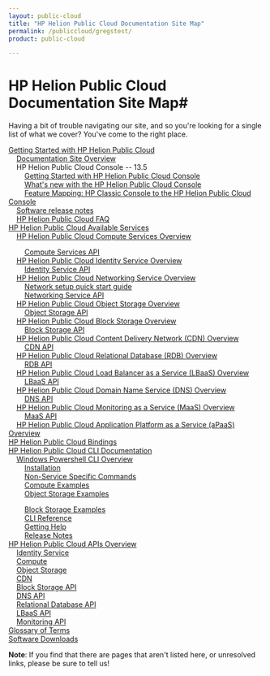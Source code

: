 ```yaml
---
layout: public-cloud
title: "HP Helion Public Cloud Documentation Site Map"
permalink: /publiccloud/gregstest/
product: public-cloud

---
```

<!--UNDER REVISION-->
# HP Helion Public Cloud Documentation Site Map#

Having a bit of trouble navigating our site, and so you're looking for a single list of what we cover?  You've come to the right place.

[Getting Started with HP Helion Public Cloud](/publiccloud/overview/)<br>
&nbsp;&nbsp;&nbsp;&nbsp;[Documentation Site Overview](/publiccloud/site-overview)<br>
&nbsp;&nbsp;&nbsp;&nbsp;HP Helion Public Cloud Console -- 13.5<br>
&nbsp;&nbsp;&nbsp;&nbsp;&nbsp;&nbsp;&nbsp;&nbsp;[Getting Started with HP Helion Public Cloud Console](/publiccloud/hpcloudconsole/)<br>
&nbsp;&nbsp;&nbsp;&nbsp;&nbsp;&nbsp;&nbsp;&nbsp;[What's new with the HP Helion Public Cloud Console](/publiccloud/whats_new_with_HP_Cloud_Console/)<br>
&nbsp;&nbsp;&nbsp;&nbsp;&nbsp;&nbsp;&nbsp;&nbsp;[Feature Mapping: HP Classic Console to the HP Helion Public Cloud Console](/publiccloud/hpcloudconsolefeaturemap/)<br>
&nbsp;&nbsp;&nbsp;&nbsp;[Software release notes](/publiccloud/release-notes/)<br>
&nbsp;&nbsp;&nbsp;&nbsp;[HP Helion Public Cloud FAQ](/publiccloud/faq)<br>
[HP Helion Public Cloud Available Services](/publiccloud/services/)<br> 
&nbsp;&nbsp;&nbsp;&nbsp;[HP Helion Public Cloud Compute Services Overview](/publiccloud/compute)<br>
<!-- Hiding until we can find the file
&nbsp;&nbsp;&nbsp;&nbsp;&nbsp;&nbsp;&nbsp;&nbsp;[Using the Compute Service](/compute/using/)<br> -->
&nbsp;&nbsp;&nbsp;&nbsp;&nbsp;&nbsp;&nbsp;&nbsp;[Compute Services API](/publiccloud/api/compute/)<br>
&nbsp;&nbsp;&nbsp;&nbsp;[HP Helion Public Cloud Identity Service Overview](/publiccloud/identity/)<br>
&nbsp;&nbsp;&nbsp;&nbsp;&nbsp;&nbsp;&nbsp;&nbsp;[Identity Service API](/publiccloud/api/identity/)<br>
&nbsp;&nbsp;&nbsp;&nbsp;[HP Helion Public Cloud Networking Service Overview](/publiccloud/compute/network/overview/)<br>
&nbsp;&nbsp;&nbsp;&nbsp;&nbsp;&nbsp;&nbsp;&nbsp;[Network setup quick start guide](/publiccloud/compute/network/quick-start/)<br>
&nbsp;&nbsp;&nbsp;&nbsp;&nbsp;&nbsp;&nbsp;&nbsp;[Networking Service API](/publiccloud/api/networking/)<br>
&nbsp;&nbsp;&nbsp;&nbsp;[HP Helion Public Cloud Object Storage Overview](/publiccloud/object-storage/)<br>
&nbsp;&nbsp;&nbsp;&nbsp;&nbsp;&nbsp;&nbsp;&nbsp;[Object Storage API](/publiccloud/api/object-storage/)<br>
&nbsp;&nbsp;&nbsp;&nbsp;[HP Helion Public Cloud Block Storage Overview](/publiccloud/block-storage/)<br>
&nbsp;&nbsp;&nbsp;&nbsp;&nbsp;&nbsp;&nbsp;&nbsp;[Block Storage API](/publiccloud/api/block-storage/)<br>
&nbsp;&nbsp;&nbsp;&nbsp;[HP Helion Public Cloud Content Delivery Network (CDN) Overview](/publiccloud/cdn/)<br>
&nbsp;&nbsp;&nbsp;&nbsp;&nbsp;&nbsp;&nbsp;&nbsp;[CDN API](/publiccloud/cdn/api/)<br>
&nbsp;&nbsp;&nbsp;&nbsp;[HP Helion Public Cloud Relational Database (RDB) Overview](/publiccloud/rdb)<br>
&nbsp;&nbsp;&nbsp;&nbsp;&nbsp;&nbsp;&nbsp;&nbsp;[RDB API](/publiccloud/api/dbaas/)<br>
&nbsp;&nbsp;&nbsp;&nbsp;[HP Helion Public Cloud Load Balancer as a Service (LBaaS) Overview](/publiccloud/lbaas)<br>
&nbsp;&nbsp;&nbsp;&nbsp;&nbsp;&nbsp;&nbsp;&nbsp;[LBaaS API](/publiccloud/api/lbaas)<br>
&nbsp;&nbsp;&nbsp;&nbsp;[HP Helion Public Cloud Domain Name Service (DNS) Overview](/publiccloud/dns)<br>
&nbsp;&nbsp;&nbsp;&nbsp;&nbsp;&nbsp;&nbsp;&nbsp;[DNS API](/publiccloud/api/dns)<br>
&nbsp;&nbsp;&nbsp;&nbsp;[HP Helion Public Cloud Monitoring as a Service (MaaS) Overview](/publiccloud/maas)<br>
&nbsp;&nbsp;&nbsp;&nbsp;&nbsp;&nbsp;&nbsp;&nbsp;[MaaS API](/publiccloud/api/monitoring)<br>
&nbsp;&nbsp;&nbsp;&nbsp;[HP Helion Public Cloud Application Platform as a Service (aPaaS) Overview](/apaas)<br>
[HP Helion Public Cloud Bindings](/publiccloud/bindings)<br>
[HP Helion Public Cloud CLI Documentation](/publiccloud/cli)<br>
&nbsp;&nbsp;&nbsp;&nbsp;[Windows Powershell CLI Overview](/publiccloud/cli/windows/)<br>
&nbsp;&nbsp;&nbsp;&nbsp;&nbsp;&nbsp;&nbsp;&nbsp;[Installation](/publiccloud/cli/windows/installation)<br>
&nbsp;&nbsp;&nbsp;&nbsp;&nbsp;&nbsp;&nbsp;&nbsp;[Non-Service Specific Commands](/publiccloud/cli/windows/commands)<br>
&nbsp;&nbsp;&nbsp;&nbsp;&nbsp;&nbsp;&nbsp;&nbsp;[Compute Examples](/publiccloud/cli/windows/compute)<br>
&nbsp;&nbsp;&nbsp;&nbsp;&nbsp;&nbsp;&nbsp;&nbsp;[Object Storage Examples](/publiccloud/cli/windows/containers-and-folders)<br>
<!--&nbsp;&nbsp;&nbsp;&nbsp;&nbsp;&nbsp;&nbsp;&nbsp;[CDN Examples](/cli/windows/2/cdn)<br>-->
&nbsp;&nbsp;&nbsp;&nbsp;&nbsp;&nbsp;&nbsp;&nbsp;[Block Storage Examples](/publiccloud/cli/windows/block-storage)<br>
&nbsp;&nbsp;&nbsp;&nbsp;&nbsp;&nbsp;&nbsp;&nbsp;[CLI Reference](/publiccloud/cli/windows/reference)<br>
&nbsp;&nbsp;&nbsp;&nbsp;&nbsp;&nbsp;&nbsp;&nbsp;[Getting Help](/publiccloud/cli/windows/help)<br>
&nbsp;&nbsp;&nbsp;&nbsp;&nbsp;&nbsp;&nbsp;&nbsp;[Release Notes](/publiccloud/cli/windows/release-notes)<br>
[HP Helion Public Cloud APIs Overview](/publiccloud/api)<br>
&nbsp;&nbsp;&nbsp;&nbsp;[Identity Service](/publiccloud/api/identity/)<br>
&nbsp;&nbsp;&nbsp;&nbsp;[Compute](/publiccloud/api/compute)<br>
&nbsp;&nbsp;&nbsp;&nbsp;[Object Storage](/publiccloud/api/object-storage)<br>
&nbsp;&nbsp;&nbsp;&nbsp;[CDN](/publiccloud/api/CDN)<br>
&nbsp;&nbsp;&nbsp;&nbsp;[Block Storage API](/publiccloud/api/block-storage/)<br>
&nbsp;&nbsp;&nbsp;&nbsp;[DNS API](/publiccloud/api/dns)<br>
&nbsp;&nbsp;&nbsp;&nbsp;[Relational Database API](/publiccloud/api/dbaas)<br>
&nbsp;&nbsp;&nbsp;&nbsp;[LBaaS API](/publiccloud/api/lbaas)<br>
&nbsp;&nbsp;&nbsp;&nbsp;[Monitoring API](/publiccloud/api/monitoring)<br>
[Glossary of Terms](/publiccloud/glossary)<br>
[Software Downloads](/publiccloud/downloads)<br>

**Note**: If you find that there are pages that aren't listed here, or unresolved links, please be sure to tell us!
